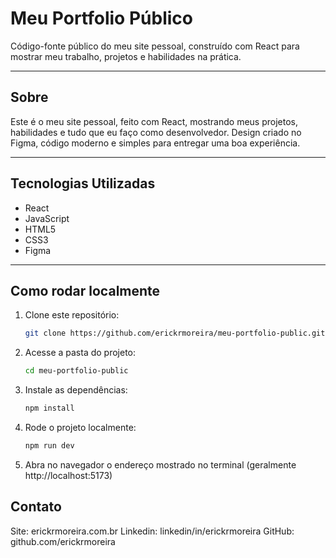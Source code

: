 # Meu Portfolio Público

Código-fonte público do meu site pessoal, construído com React para mostrar meu trabalho, projetos e habilidades na prática.

---

## Sobre

Este é o meu site pessoal, feito com React, mostrando meus projetos, habilidades e tudo que eu faço como desenvolvedor. Design criado no Figma, código moderno e simples para entregar uma boa experiência.

---

## Tecnologias Utilizadas

- React
- JavaScript
- HTML5
- CSS3
- Figma

---

## Como rodar localmente

1. Clone este repositório:
   ```bash
   git clone https://github.com/erickrmoreira/meu-portfolio-public.git

2. Acesse a pasta do projeto:
   ```bash
   cd meu-portfolio-public

4. Instale as dependências:
   ```bash
   npm install

6. Rode o projeto localmente:
   ```bash
   npm run dev

8. Abra no navegador o endereço mostrado no terminal (geralmente http://localhost:5173)


## Contato
Site: erickrmoreira.com.br
Linkedin: linkedin/in/erickrmoreira
GitHub: github.com/erickrmoreira




